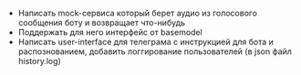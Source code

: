 * Написать mock-сервиса который берет аудио из голосового сообщения боту и возвращает что-нибудь
* Поддержать для него интерфейс от basemodel
* Написать user-interface для телеграма с инструкцией для бота и распознованием, добавить логгирование пользователей (в json файл history.log)
